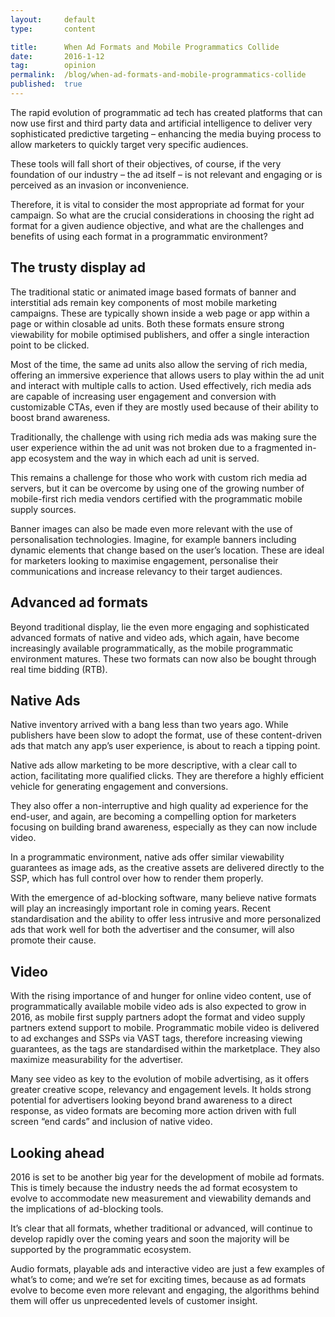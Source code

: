 ```yaml
---
layout:     default
type:       content

title:      When Ad Formats and Mobile Programmatics Collide
date:       2016-1-12
tag:        opinion
permalink:  /blog/when-ad-formats-and-mobile-programmatics-collide
published:  true
---
```


The rapid evolution of programmatic ad tech has created platforms that can now use first and third party data and artificial intelligence to deliver very sophisticated predictive targeting – enhancing the media buying process to allow marketers to quickly target very specific audiences.

These tools will fall short of their objectives, of course, if the very foundation of our industry – the ad itself – is not relevant and engaging or is perceived as an invasion or inconvenience.

Therefore, it is vital to consider the most appropriate ad format for your campaign. So what are the crucial considerations in choosing the right ad format for a given audience objective, and what are the challenges and benefits of using each format in a programmatic environment?

## The trusty display ad

The traditional static or animated image based formats of banner and interstitial ads remain key components of most mobile marketing campaigns. These are typically shown inside a web page or app within a page or within closable ad units. Both these formats ensure strong viewability for mobile optimised publishers, and offer a single interaction point to be clicked.

Most of the time, the same ad units also allow the serving of rich media, offering an immersive experience that allows users to play within the ad unit and interact with multiple calls to action. Used effectively, rich media ads are capable of increasing user engagement and conversion with customizable CTAs, even if they are mostly used because of their ability to boost brand awareness.

Traditionally, the challenge with using rich media ads was making sure the user experience within the ad unit was not broken due to a fragmented in-app ecosystem and the way in which each ad unit is served.

This remains a challenge for those who work with custom rich media ad servers, but it can be overcome by using one of the growing number of mobile-first rich media vendors certified with the programmatic mobile supply sources.

Banner images can also be made even more relevant with the use of personalisation technologies. Imagine, for example banners including dynamic elements that change based on the user’s location. These are ideal for marketers looking to maximise engagement, personalise their communications and increase relevancy to their target audiences.

## Advanced ad formats

Beyond traditional display, lie the even more engaging and sophisticated advanced formats of native and video ads, which again, have become increasingly available programmatically, as the mobile programmatic environment matures. These two formats can now also be bought through real time bidding (RTB).

## Native Ads

Native inventory arrived with a bang less than two years ago. While publishers have been slow to adopt the format, use of these content-driven ads that match any app’s user experience, is about to reach a tipping point.

Native ads allow marketing to be more descriptive, with a clear call to action, facilitating more qualified clicks. They are therefore a highly efficient vehicle for generating engagement and conversions.

They also offer a non-interruptive and high quality ad experience for the end-user, and again, are becoming a compelling option for marketers focusing on building brand awareness, especially as they can now include video.

In a programmatic environment, native ads offer similar viewability guarantees as image ads, as the creative assets are delivered directly to the SSP, which has full control over how to render them properly.

With the emergence of ad-blocking software, many believe native formats will play an increasingly important role in coming years. Recent standardisation and the ability to offer less intrusive and more personalized ads that work well for both the advertiser and the consumer, will also promote their cause.

## Video

With the rising importance of and hunger for online video content, use of programmatically available mobile video ads is also expected to grow in 2016, as mobile first supply partners adopt the format and video supply partners extend support to mobile. Programmatic mobile video is delivered to ad exchanges and SSPs via VAST tags, therefore increasing viewing guarantees, as the tags are standardised within the marketplace. They also maximize measurability for the advertiser.

Many see video as key to the evolution of mobile advertising, as it offers greater creative scope, relevancy and engagement levels. It holds strong potential for advertisers looking beyond brand awareness to a direct response, as video formats are becoming more action driven with full screen “end cards” and inclusion of native video.

## Looking ahead

2016 is set to be another big year for the development of mobile ad formats. This is timely because the industry needs the ad format ecosystem to evolve to accommodate new measurement and viewability demands and the implications of ad-blocking tools.

It’s clear that all formats, whether traditional or advanced, will continue to develop rapidly over the coming years and soon the majority will be supported by the programmatic ecosystem.

Audio formats, playable ads and interactive video are just a few examples of what’s to come; and we’re set for exciting times, because as ad formats evolve to become even more relevant and engaging, the algorithms behind them will offer us unprecedented levels of customer insight.
